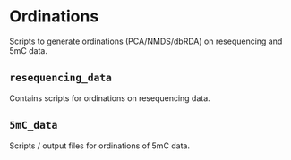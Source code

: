 # Ordinations

Scripts to generate ordinations (PCA/NMDS/dbRDA) on resequencing and 5mC data. 

## `resequencing_data`

Contains scripts for ordinations on resequencing data. 

## `5mC_data`

Scripts / output files for ordinations of 5mC data. 

